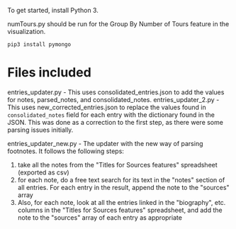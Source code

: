 To get started, install Python 3.

numTours.py should be run for the Group By Number of Tours feature in the visualization.

```
pip3 install pymongo
```

# Files included
entries_updater.py - This uses consolidated_entries.json to add the values for notes, parsed_notes, and consolidated_notes.
entries_updater_2.py - This uses new_corrected_entries.json to replace the values found in `consolidated_notes` field for each entry with the dictionary found in the JSON. This was done as a correction to the first step, as there were some parsing issues initially.

entries_updater_new.py - The updater with the new way of parsing footnotes. It follows the following steps:

1. take all the notes from the "Titles for Sources features" spreadsheet (exported as csv)
1. for each note, do a free text search for its text in the "notes" section of all entries. For each entry in the result, append the note to the "sources" array
1. Also, for each note, look at all the entries linked in the "biography", etc. columns in the "Titles for Sources features" spreadsheet, and add the note to the "sources" array of each entry as appropriate